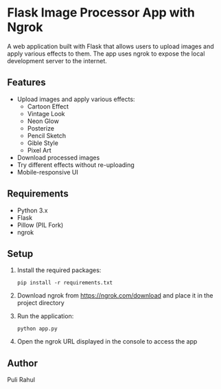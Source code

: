 # Flask Image Processor App with Ngrok

A web application built with Flask that allows users to upload images and apply various effects to them. The app uses ngrok to expose the local development server to the internet.

## Features

- Upload images and apply various effects:
  - Cartoon Effect
  - Vintage Look
  - Neon Glow
  - Posterize
  - Pencil Sketch
  - Gible Style
  - Pixel Art
- Download processed images
- Try different effects without re-uploading
- Mobile-responsive UI

## Requirements

- Python 3.x
- Flask
- Pillow (PIL Fork)
- ngrok

## Setup

1. Install the required packages:
   ```
   pip install -r requirements.txt
   ```

2. Download ngrok from https://ngrok.com/download and place it in the project directory

3. Run the application:
   ```
   python app.py
   ```

4. Open the ngrok URL displayed in the console to access the app

## Author

Puli Rahul 